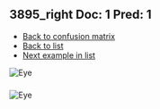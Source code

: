 ## 3895_right Doc: 1 Pred: 1
- [Back to confusion matrix](https://github.com/juliandewit/kaggle_retinopathy/blob/master/matrix.md)
- [Back to list](https://github.com/juliandewit/kaggle_retinopathy/blob/master/lists/11/list.md)
- [Next example in list](https://github.com/juliandewit/kaggle_retinopathy/blob/master/lists/11/38/38997_left.md)

![Eye](https://retinopaty.blob.core.windows.net/size1024/3895_right_1.jpeg)

### 

![Eye]()

